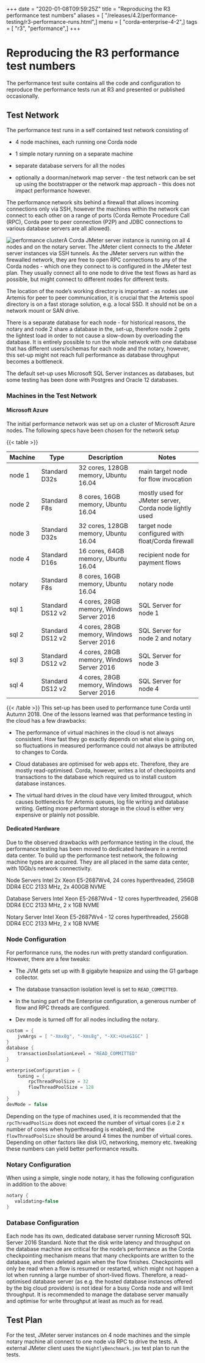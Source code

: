 +++
date = "2020-01-08T09:59:25Z"
title = "Reproducing the R3 performance test numbers"
aliases = [ "/releases/4.2/performance-testing/r3-performance-runs.html",]
menu = [ "corda-enterprise-4-2",]
tags = [ "r3", "performance",]
+++


# Reproducing the R3 performance test numbers

The performance test suite contains all the code and configuration to reproduce the performance tests run at R3 and
            presented or published occasionally.


## Test Network

The performance test runs in a self contained test network consisting of


* 4 node machines, each running one Corda node


* 1 simple notary running on a separate machine


* separate database servers for all the nodes


* optionally a doorman/network map server - the test network can be set up using the bootstrapper or the network map
                        approach - this does not impact performance however.


The performance network sits behind a firewall that allows incoming connections only via SSH, however the machines
                within the network can connect to each other on a range of ports (Corda Remote Procedure Call (RPC), Corda peer to
                peer connection (P2P) and JDBC connections to various database servers are all allowed).

![performance cluster](performance-testing/resources/performance-cluster.png "performance cluster")A Corda JMeter server instance is running on all 4 nodes and on the notary server. The JMeter client connects to the
                JMeter server instances via SSH tunnels. As the JMeter servers run within the firewalled network, they are free to
                open RPC connections to any of the Corda nodes - which one they connect to is configured in the JMeter test plan.
                They usually connect all to one node to drive the test flows as hard as possible, but might connect to different
                nodes for different tests.

The location of the node’s working directory is important - as nodes use Artemis for peer to peer communication, it is
                crucial that the Artemis spool directory is on a fast storage solution, e.g. a local SSD. It should not be on a network
                mount or SAN drive.

There is a separate database for each node - for historical reasons, the notary and node 2 share a database in the,
                set-up, therefore node 2 gets the lightest load in order to not cause a slow-down by overloading the database. It
                is entirely possible to run the whole network with one database that has different users/schemas for each node and the
                notary, however, this set-up might not reach full performance as database throughput becomes a bottleneck.

The default set-up uses Microsoft SQL Server instances as databases, but some testing has been done with Postgres
                and Oracle 12 databases.


### Machines in the Test Network


#### Microsoft Azure

The initial performance network was set up on a cluster of Microsoft Azure nodes. The following specs have been chosen
                        for the network setup


{{< table >}}

|Machine|Type|Description|Notes|
|---------|------------------|-------------------------------------------|---------------------------------------------------------|
|node 1|Standard D32s|32 cores, 128GB memory, Ubuntu 16.04|main target node for  flow invocation|
|node 2|Standard F8s|8 cores, 16GB memory, Ubuntu 16.04|mostly used for JMeter server, Corda node lightly used|
|node 3|Standard D32s|32 cores, 128GB memory, Ubuntu 16.04|target node configured with float/Corda firewall|
|node 4|Standard D16s|16 cores, 64GB memory, Ubuntu 16.04|recipient node for payment flows|
|notary|Standard F8s|8 cores, 16GB memory, Ubuntu 16.04|notary node|
|sql 1|Standard DS12 v2|4 cores, 28GB memory, Windows Server 2016|SQL Server for node 1|
|sql 2|Standard DS12 v2|4 cores, 28GB memory, Windows Server 2016|SQL Server for node 2 and notary|
|sql 3|Standard DS12 v2|4 cores, 28GB memory, Windows Server 2016|SQL Server for node 3|
|sql 4|Standard DS12 v2|4 cores, 28GB memory, Windows Server 2016|SQL Server for node 4|

{{< /table >}}
This set-up has been used to performance tune Corda until Autumn 2018. One of the lessons learned was that performance
                        testing in the cloud has a few drawbacks:


* The performance of virtual machines in the cloud is not always consistent. How fast they go exactly depends on what
                                else is going on, so fluctuations in measured performance could not always be attributed to changes to Corda.


* Cloud databases are optimised for web apps etc. Therefore, they are mostly read-optimised. Corda, however, writes
                                a lot of checkpoints and transactions to the database which required us to install custom database instances.


* The virtual hard drives in the cloud have very limited througput, which causes bottlenecks for Artemis queues,
                                log file writing and database writing. Getting more performant storage in the cloud is either very expensive or
                                plainly not possible.



#### Dedicated Hardware

Due to the observed drawbacks with performance testing in the cloud, the performance testing has been moved to
                        dedicated hardware in a rented data center. To build up the performance test network, the following machine types are
                        acquired. They are all placed in the same data center, with 10Gb/s network connectivity.



Node Servers
Intel  2x Xeon E5-2687Wv4, 24 cores hyperthreaded, 256GB DDR4 ECC 2133 MHz, 2x 400GB NVME


Database Servers
Intel  Xeon E5-2687Wv4 - 12 cores hyperthreaded, 256GB DDR4 ECC 2133 MHz, 2 x 1GB NVME


Notary Server
Intel  Xeon E5-2687Wv4 - 12 cores hyperthreaded, 256GB DDR4 ECC 2133 MHz, 2 x 1GB NVME


### Node Configuration

For performance runs, the nodes run with pretty standard configuration. However, there are a few tweaks:


* The JVM gets set up with 8 gigabyte heapsize and using the G1 garbage collector.


* The database transaction isolation level is set to `READ_COMMITTED`.


* In the tuning part of the Enterprise configuration, a generous number of flow and RPC threads are configured.


* Dev mode is turned off for all nodes including the notary.


```kotlin
custom = {
    jvmArgs = [ "-Xmx8g", "-Xms8g", "-XX:+UseG1GC" ]
}
database {
    transactionIsolationLevel = "READ_COMMITTED"
}

enterpriseConfiguration = {
    tuning = {
        rpcThreadPoolSize = 32
        flowThreadPoolSize = 128
    }
}
devMode = false
```
Depending on the type of machines used, it is recommended that the `rpcThreadPoolSize` does not exceed the number of
                    virtual cores (i.e 2 x number of cores when hyperthreading is enabled), and the `flowThreadPoolSize` should be around
                    4 times the number of virtual cores. Depending on other factors like disk I/O, networking, memory etc. tweaking these
                    numbers can yield better performance results.


### Notary Configuration

When using a simple, single node notary, it has the following configuration in addition to the above:

```kotlin
notary {
   validating=false
}
```

### Database Configuration

Each node has its own, dedicated database server running Microsoft SQL Server 2016 Standard.
                    Note that the disk write latency and throughput on the database machine are critical for the node’s performance as the
                    Corda checkpointing mechanism means that many checkpoints are written to the database, and then deleted again when the
                    flow finishes. Checkpoints will only be read when a flow is resumed or restarted, which might not happen a lot when
                    running a large number of short-lived flows. Therefore, a read-optimised database server (as e.g. the hosted database
                    instances offered by the big cloud providers) is not ideal for a busy Corda node and will limit throughput.
                    It is recommended to manage the database server manually and optimise for write throughput at least as much as for read.


## Test Plan

For the test, JMeter server instances on 4 node machines and the simple notary machine all connect to one node via RPC
                to drive the tests. A external JMeter client uses the `NightlyBenchmark.jmx` test plan to run the tests.


